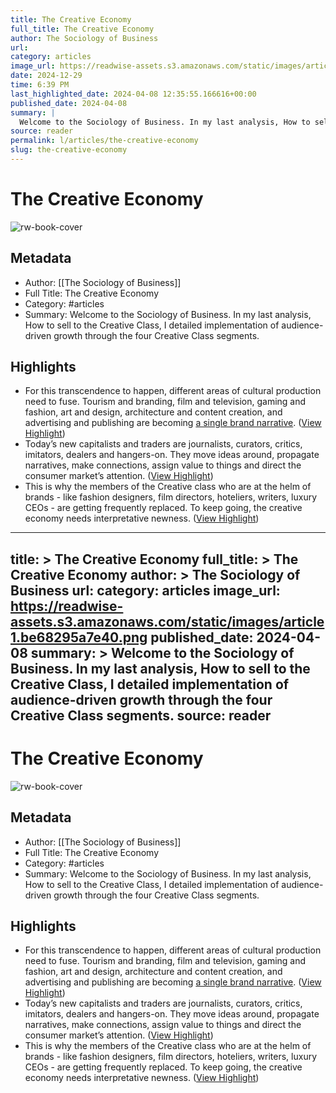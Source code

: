 ```yaml
---
title: The Creative Economy
full_title: The Creative Economy
author: The Sociology of Business
url: 
category: articles
image_url: https://readwise-assets.s3.amazonaws.com/static/images/article1.be68295a7e40.png
date: 2024-12-29
time: 6:39 PM
last_highlighted_date: 2024-04-08 12:35:55.166616+00:00
published_date: 2024-04-08
summary: |
  Welcome to the Sociology of Business. In my last analysis, How to sell to the Creative Class, I detailed implementation of audience-driven growth through the four Creative Class segments.
source: reader
permalink: l/articles/the-creative-economy
slug: the-creative-economy
---
```

# The Creative Economy

![rw-book-cover](https://readwise-assets.s3.amazonaws.com/static/images/article1.be68295a7e40.png)

## Metadata
- Author: [[The Sociology of Business]]
- Full Title: The Creative Economy
- Category: #articles
- Summary: Welcome to the Sociology of Business. In my last analysis, How to sell to the Creative Class, I detailed implementation of audience-driven growth through the four Creative Class segments.

## Highlights
- For this transcendence to happen, different areas of cultural production need to fuse. Tourism and branding, film and television, gaming and fashion, art and design, architecture and content creation, and advertising and publishing are becoming [a single brand narrative](https://substack.com/redirect/fcc880f8-2a1c-41ff-b8dc-b105aa211bd9?j=eyJ1Ijoib2c5aHAifQ.7_veosXfwdmZrX0yINDOEFjXGdRZd_FMZEjAxf65W7c). ([View Highlight](https://read.readwise.io/read/01htyv2jwgsw5hxzvf2tda9qpq))
- Today’s new capitalists and traders are journalists, curators, critics, imitators, dealers and hangers-on. They move ideas around, propagate narratives, make connections, assign value to things and direct the consumer market’s attention. ([View Highlight](https://read.readwise.io/read/01htyv30xsr114r1svx7nzkkhw))
- This is why the members of the Creative class who are at the helm of brands - like fashion designers, film directors, hoteliers, writers, luxury CEOs - are getting frequently replaced. To keep going, the creative economy needs interpretative newness. ([View Highlight](https://read.readwise.io/read/01htyvaeew29j936dq1ahpppdh))


---
title: >
  The Creative Economy
full_title: >
  The Creative Economy
author: >
  The Sociology of Business
url: 
category: articles
image_url: https://readwise-assets.s3.amazonaws.com/static/images/article1.be68295a7e40.png
published_date: 2024-04-08
summary: >
  Welcome to the Sociology of Business. In my last analysis, How to sell to the Creative Class, I detailed implementation of audience-driven growth through the four Creative Class segments.
source: reader
---
# The Creative Economy

![rw-book-cover](https://readwise-assets.s3.amazonaws.com/static/images/article1.be68295a7e40.png)

## Metadata
- Author: [[The Sociology of Business]]
- Full Title: The Creative Economy
- Category: #articles
- Summary: Welcome to the Sociology of Business. In my last analysis, How to sell to the Creative Class, I detailed implementation of audience-driven growth through the four Creative Class segments.

## Highlights
- For this transcendence to happen, different areas of cultural production need to fuse. Tourism and branding, film and television, gaming and fashion, art and design, architecture and content creation, and advertising and publishing are becoming [a single brand narrative](https://substack.com/redirect/fcc880f8-2a1c-41ff-b8dc-b105aa211bd9?j=eyJ1Ijoib2c5aHAifQ.7_veosXfwdmZrX0yINDOEFjXGdRZd_FMZEjAxf65W7c). ([View Highlight](https://read.readwise.io/read/01htyv2jwgsw5hxzvf2tda9qpq))
- Today’s new capitalists and traders are journalists, curators, critics, imitators, dealers and hangers-on. They move ideas around, propagate narratives, make connections, assign value to things and direct the consumer market’s attention. ([View Highlight](https://read.readwise.io/read/01htyv30xsr114r1svx7nzkkhw))
- This is why the members of the Creative class who are at the helm of brands - like fashion designers, film directors, hoteliers, writers, luxury CEOs - are getting frequently replaced. To keep going, the creative economy needs interpretative newness. ([View Highlight](https://read.readwise.io/read/01htyvaeew29j936dq1ahpppdh))


